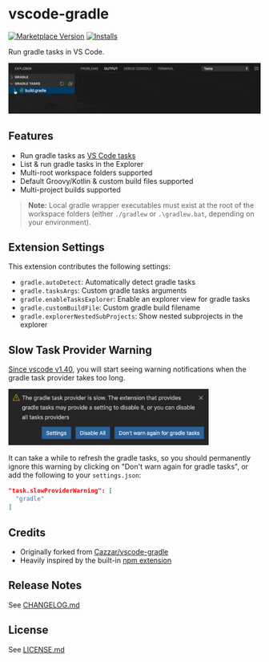 # vscode-gradle

[![Marketplace Version](https://vsmarketplacebadge.apphb.com/version-short/richardwillis.vscode-gradle.svg)](https://marketplace.visualstudio.com/items?itemName=richardwillis.vscode-gradle)
[![Installs](https://vsmarketplacebadge.apphb.com/installs-short/richardwillis.vscode-gradle.svg)](https://marketplace.visualstudio.com/items?itemName=richardwillis.vscode-gradle)

Run gradle tasks in VS Code.

![Screencat](images/screencast.gif)

## Features

- Run gradle tasks as [VS Code tasks](https://code.visualstudio.com/docs/editor/tasks)
- List & run gradle tasks in the Explorer
- Multi-root workspace folders supported
- Default Groovy/Kotlin & custom build files supported
- Multi-project builds supported

> **Note:** Local gradle wrapper executables must exist at the root of the workspace folders (either `./gradlew` or `.\gradlew.bat`, depending on your environment).

## Extension Settings

This extension contributes the following settings:

- `gradle.autoDetect`: Automatically detect gradle tasks
- `gradle.tasksArgs`: Custom gradle tasks arguments
- `gradle.enableTasksExplorer`: Enable an explorer view for gradle tasks
- `gradle.customBuildFile`: Custom gradle build filename
- `gradle.explorerNestedSubProjects`: Show nested subprojects in the explorer

## Slow Task Provider Warning

[Since vscode v1.40](https://code.visualstudio.com/updates/v1_40#_slow-task-provider-warning), you will start seeing warning notifications when the gradle task provider takes too long.

<img src="./images/slow-task-provider-warning.png" width="400" />

It can take a while to refresh the gradle tasks, so you should permanently ignore this warning by clicking on "Don't warn again for gradle tasks", or add the following to your `settings.json`:

```json
"task.slowProviderWarning": [
  "gradle"
]
```

## Credits

- Originally forked from [Cazzar/vscode-gradle](https://github.com/Cazzar/vscode-gradle)
- Heavily inspired by the built-in [npm extension](https://github.com/microsoft/vscode/tree/master/extensions/npm)

## Release Notes

See [CHANGELOG.md](./CHANGELOG.md)

## License

See [LICENSE.md](./LICENSE.md)
